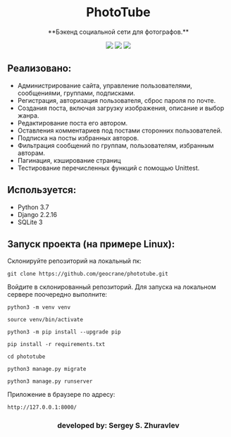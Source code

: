 <h1 align="center">PhotoTube</a></h1>
<p align="center">**Бэкенд социальной сети для фотографов.**</p>

<p align="center"><img src="https://img.shields.io/badge/made%20by-geocrane-green">
<img src=https://img.shields.io/badge/Python-%203.7-blue>
<img src=https://img.shields.io/badge/Django%20-%202.2.16-red>
</p>

## Реализовано:
- Администрирование сайта, управление пользователями, сообщениями, группами, подписками.
- Регистрация, авторизация пользователя, сброс пароля по почте.
- Создания поста, включая загрузку изображения, описание и выбор жанра.
- Редактирование поста его автором.
- Оставления комментариев под постами сторонних пользователей.
- Подписка на посты избранных авторов.
- Фильтрация сообщений по группам, пользователям, избранным авторам.
- Пагинация, кэширование страниц
- Тестирование перечисленных функций с помощью Unittest.

## Используется:
- Python 3.7
- Django 2.2.16
- SQLite 3

## Запуск проекта (на примере Linux):
Cклонируйте репозиторий на локальный пк:
```
git clone https://github.com/geocrane/phototube.git
```
Войдите в склонированный репозиторий.
Для запуска на локальном сервере поочередно выполните:
```
python3 -m venv venv

source venv/bin/activate

python3 -m pip install --upgrade pip

pip install -r requirements.txt

cd phototube

python3 manage.py migrate

python3 manage.py runserver
```

Приложение в браузере по адресу:
```sh
http://127.0.0.1:8000/
```



<h3 align="center">developed by: Sergey S. Zhuravlev</h5>
